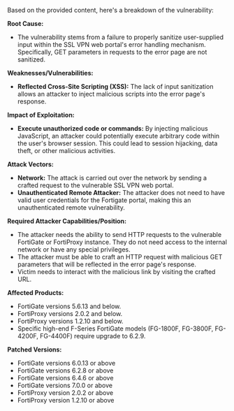 Based on the provided content, here's a breakdown of the vulnerability:

**Root Cause:**
- The vulnerability stems from a failure to properly sanitize user-supplied input within the SSL VPN web portal's error handling mechanism. Specifically, GET parameters in requests to the error page are not sanitized.

**Weaknesses/Vulnerabilities:**
- **Reflected Cross-Site Scripting (XSS):** The lack of input sanitization allows an attacker to inject malicious scripts into the error page's response.

**Impact of Exploitation:**
- **Execute unauthorized code or commands:** By injecting malicious JavaScript, an attacker could potentially execute arbitrary code within the user's browser session. This could lead to session hijacking, data theft, or other malicious activities.

**Attack Vectors:**
- **Network:** The attack is carried out over the network by sending a crafted request to the vulnerable SSL VPN web portal.
- **Unauthenticated Remote Attacker:** The attacker does not need to have valid user credentials for the Fortigate portal, making this an unauthenticated remote vulnerability.

**Required Attacker Capabilities/Position:**
- The attacker needs the ability to send HTTP requests to the vulnerable FortiGate or FortiProxy instance. They do not need access to the internal network or have any special privileges.
- The attacker must be able to craft an HTTP request with malicious GET parameters that will be reflected in the error page's response.
- Victim needs to interact with the malicious link by visiting the crafted URL.

**Affected Products:**
- FortiGate versions 5.6.13 and below.
- FortiProxy versions 2.0.2 and below.
- FortiProxy versions 1.2.10 and below.
- Specific high-end F-Series FortiGate models (FG-1800F, FG-3800F, FG-4200F, FG-4400F) require upgrade to 6.2.9.

**Patched Versions:**
- FortiGate versions 6.0.13 or above
- FortiGate versions 6.2.8 or above
- FortiGate versions 6.4.6 or above
- FortiGate versions 7.0.0 or above
- FortiProxy version 2.0.2 or above
- FortiProxy version 1.2.10 or above